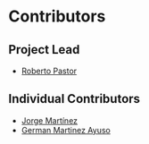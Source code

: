 # Contributors

## Project Lead

* [Roberto Pastor](https://github.com/RobPasMue)

## Individual Contributors

* [Jorge Martínez](https://github.com/jorgepiloto)
* [German Martinez Ayuso](https://github.com/germa89)